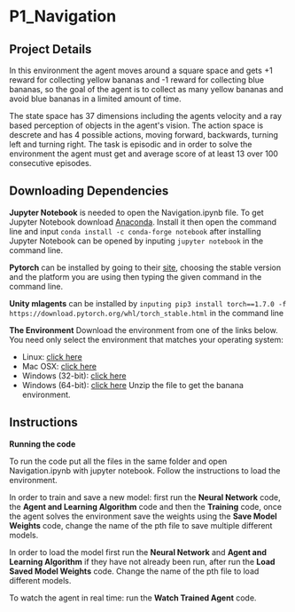 # P1_Navigation

## Project Details

In this environment the agent moves around a square space and gets +1 reward for collecting yellow bananas and -1 reward for collecting blue bananas, so the goal of the agent is to collect as many yellow bananas and avoid blue bananas in a limited amount of time.

The state space has 37 dimensions including the agents velocity and a ray based perception of objects in the agent's vision. The action space is descrete and has 4 possible actions, moving forward, backwards, turning left and turning right. The task is episodic and in order to solve the environment the agent must get and average score of at least 13 over 100 consecutive episodes.


## Downloading Dependencies

**Jupyter Notebook** is needed to open the Navigation.ipynb file. To get Jupyter Notebook download [Anaconda](https://www.anaconda.com/products/individual). Install it then open the command line and input `conda install -c conda-forge notebook` 
after installing Jupyter Notebook can be opened by inputing `jupyter notebook` in the command line. 

**Pytorch** can be installed by going to their [site](https://pytorch.org/), choosing the stable version and the platform you are using then typing the given command in the command line.

**Unity mlagents** can be installed by `inputing pip3 install torch==1.7.0 -f https://download.pytorch.org/whl/torch_stable.html` in the command line

**The Environment**
Download the environment from one of the links below.  You need only select the environment that matches your operating system:
- Linux: [click here](https://s3-us-west-1.amazonaws.com/udacity-drlnd/P1/Banana/Banana_Linux.zip)
- Mac OSX: [click here](https://s3-us-west-1.amazonaws.com/udacity-drlnd/P1/Banana/Banana.app.zip)
- Windows (32-bit): [click here](https://s3-us-west-1.amazonaws.com/udacity-drlnd/P1/Banana/Banana_Windows_x86.zip)
- Windows (64-bit): [click here](https://s3-us-west-1.amazonaws.com/udacity-drlnd/P1/Banana/Banana_Windows_x86_64.zip)
Unzip the file to get the banana environment.


## Instructions

**Running the code**

To run the code put all the files in the same folder and open Navigation.ipynb with jupyter notebook. Follow the instructions to load the environment.

In order to train and save a new model: first run the **Neural Network** code, the **Agent and Learning Algorithm** code and then the **Training** code, once the agent solves the environment save the weights using the **Save Model Weights** code, change the name of the pth file to save multiple different models. 

In order to load the model first run the **Neural Network** and **Agent and Learning Algorithm** if they have not already been run, after run the **Load Saved Model Weights** code. Change the name of the pth file to load different models.

To watch the agent in real time: run the **Watch Trained Agent** code. 
